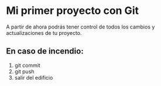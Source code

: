 # Mi primer proyecto con Git

A partir de ahora podrás tener control de todos los cambios y actualizaciones de tu proyecto.

## En caso de incendio:

1. git commit
2. git push
3. salir del edificio